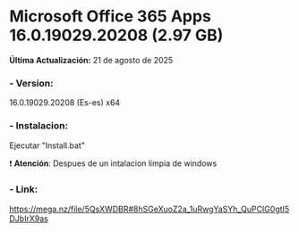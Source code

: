 # Microsoft Office 365 Apps 16.0.19029.20208 (2.97 GB)

**Última Actualización:** 21 de agosto de 2025

### - Version:
16.0.19029.20208 (Es-es) x64

### - Instalacion:
Ejecutar "Install.bat"

:exclamation: **Atención**: Despues de un intalacion limpia de windows

### - Link:
https://mega.nz/file/5QsXWDBR#8hSGeXuoZ2a_1uRwgYaSYh_QuPCIG0gtI5DJbIrX9as
